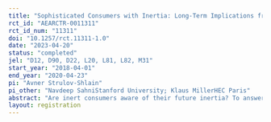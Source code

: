 ```yaml
---
title: "Sophisticated Consumers with Inertia: Long-Term Implications from a Large-Scale Field Experiment"
rct_id: "AEARCTR-0011311"
rct_id_num: "11311"
doi: "10.1257/rct.11311-1.0"
date: "2023-04-20"
status: "completed"
jel: "D12, D90, D22, L20, L81, L82, M31"
start_year: "2018-04-01"
end_year: "2020-04-23"
pi: "Avner Strulov-Shlain"
pi_other: "Navdeep SahniStanford University; Klaus MillerHEC Paris"
abstract: "Are inert consumers aware of their future inertia? To answer this we run a field experiment that offers two million readers of a European newspaper auto-renewing or auto-canceling contracts. We find consumers are inert yet anticipate and account for their inertia: offering auto-renewing contracts lowers subscriptions by 24% and reduces subscribers by 10% over two years; most of the inert readers preempt inertia. Consumers' inertia impact on market outcomes depends on consumers’ overall awareness of it, which is often ignored by the literature, firms, and policy makers. In our context, consumer sophistication limits the firm from exploiting their behavioral limitations."
layout: registration
---
```


